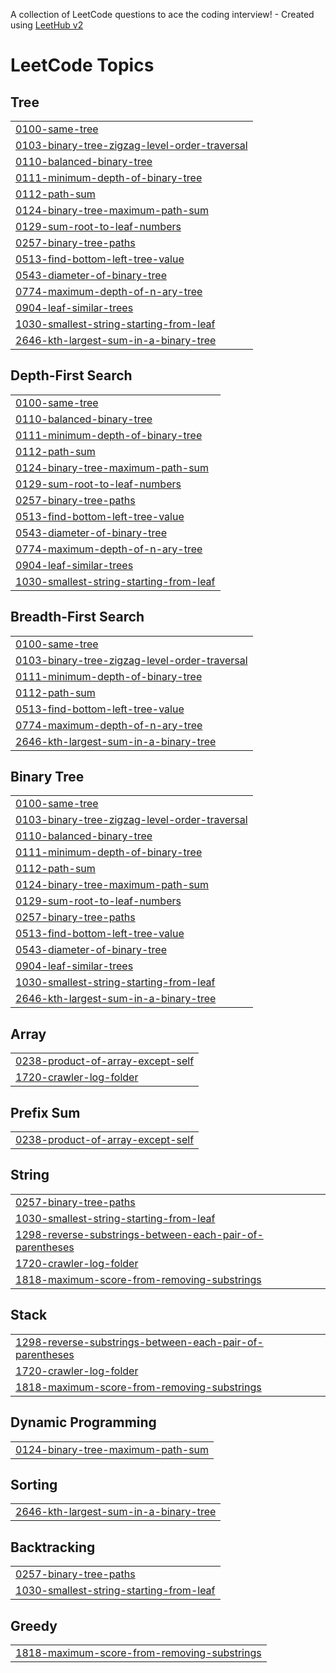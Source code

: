 A collection of LeetCode questions to ace the coding interview! - Created using [LeetHub v2](https://github.com/arunbhardwaj/LeetHub-2.0)
<!---LeetCode Topics Start-->
# LeetCode Topics
## Tree
|  |
| ------- |
| [0100-same-tree](https://github.com/Ash-codes18/Cpp_DSA/tree/master/0100-same-tree) |
| [0103-binary-tree-zigzag-level-order-traversal](https://github.com/Ash-codes18/Cpp_DSA/tree/master/0103-binary-tree-zigzag-level-order-traversal) |
| [0110-balanced-binary-tree](https://github.com/Ash-codes18/Cpp_DSA/tree/master/0110-balanced-binary-tree) |
| [0111-minimum-depth-of-binary-tree](https://github.com/Ash-codes18/Cpp_DSA/tree/master/0111-minimum-depth-of-binary-tree) |
| [0112-path-sum](https://github.com/Ash-codes18/Cpp_DSA/tree/master/0112-path-sum) |
| [0124-binary-tree-maximum-path-sum](https://github.com/Ash-codes18/Cpp_DSA/tree/master/0124-binary-tree-maximum-path-sum) |
| [0129-sum-root-to-leaf-numbers](https://github.com/Ash-codes18/Cpp_DSA/tree/master/0129-sum-root-to-leaf-numbers) |
| [0257-binary-tree-paths](https://github.com/Ash-codes18/Cpp_DSA/tree/master/0257-binary-tree-paths) |
| [0513-find-bottom-left-tree-value](https://github.com/Ash-codes18/Cpp_DSA/tree/master/0513-find-bottom-left-tree-value) |
| [0543-diameter-of-binary-tree](https://github.com/Ash-codes18/Cpp_DSA/tree/master/0543-diameter-of-binary-tree) |
| [0774-maximum-depth-of-n-ary-tree](https://github.com/Ash-codes18/Cpp_DSA/tree/master/0774-maximum-depth-of-n-ary-tree) |
| [0904-leaf-similar-trees](https://github.com/Ash-codes18/Cpp_DSA/tree/master/0904-leaf-similar-trees) |
| [1030-smallest-string-starting-from-leaf](https://github.com/Ash-codes18/Cpp_DSA/tree/master/1030-smallest-string-starting-from-leaf) |
| [2646-kth-largest-sum-in-a-binary-tree](https://github.com/Ash-codes18/Cpp_DSA/tree/master/2646-kth-largest-sum-in-a-binary-tree) |
## Depth-First Search
|  |
| ------- |
| [0100-same-tree](https://github.com/Ash-codes18/Cpp_DSA/tree/master/0100-same-tree) |
| [0110-balanced-binary-tree](https://github.com/Ash-codes18/Cpp_DSA/tree/master/0110-balanced-binary-tree) |
| [0111-minimum-depth-of-binary-tree](https://github.com/Ash-codes18/Cpp_DSA/tree/master/0111-minimum-depth-of-binary-tree) |
| [0112-path-sum](https://github.com/Ash-codes18/Cpp_DSA/tree/master/0112-path-sum) |
| [0124-binary-tree-maximum-path-sum](https://github.com/Ash-codes18/Cpp_DSA/tree/master/0124-binary-tree-maximum-path-sum) |
| [0129-sum-root-to-leaf-numbers](https://github.com/Ash-codes18/Cpp_DSA/tree/master/0129-sum-root-to-leaf-numbers) |
| [0257-binary-tree-paths](https://github.com/Ash-codes18/Cpp_DSA/tree/master/0257-binary-tree-paths) |
| [0513-find-bottom-left-tree-value](https://github.com/Ash-codes18/Cpp_DSA/tree/master/0513-find-bottom-left-tree-value) |
| [0543-diameter-of-binary-tree](https://github.com/Ash-codes18/Cpp_DSA/tree/master/0543-diameter-of-binary-tree) |
| [0774-maximum-depth-of-n-ary-tree](https://github.com/Ash-codes18/Cpp_DSA/tree/master/0774-maximum-depth-of-n-ary-tree) |
| [0904-leaf-similar-trees](https://github.com/Ash-codes18/Cpp_DSA/tree/master/0904-leaf-similar-trees) |
| [1030-smallest-string-starting-from-leaf](https://github.com/Ash-codes18/Cpp_DSA/tree/master/1030-smallest-string-starting-from-leaf) |
## Breadth-First Search
|  |
| ------- |
| [0100-same-tree](https://github.com/Ash-codes18/Cpp_DSA/tree/master/0100-same-tree) |
| [0103-binary-tree-zigzag-level-order-traversal](https://github.com/Ash-codes18/Cpp_DSA/tree/master/0103-binary-tree-zigzag-level-order-traversal) |
| [0111-minimum-depth-of-binary-tree](https://github.com/Ash-codes18/Cpp_DSA/tree/master/0111-minimum-depth-of-binary-tree) |
| [0112-path-sum](https://github.com/Ash-codes18/Cpp_DSA/tree/master/0112-path-sum) |
| [0513-find-bottom-left-tree-value](https://github.com/Ash-codes18/Cpp_DSA/tree/master/0513-find-bottom-left-tree-value) |
| [0774-maximum-depth-of-n-ary-tree](https://github.com/Ash-codes18/Cpp_DSA/tree/master/0774-maximum-depth-of-n-ary-tree) |
| [2646-kth-largest-sum-in-a-binary-tree](https://github.com/Ash-codes18/Cpp_DSA/tree/master/2646-kth-largest-sum-in-a-binary-tree) |
## Binary Tree
|  |
| ------- |
| [0100-same-tree](https://github.com/Ash-codes18/Cpp_DSA/tree/master/0100-same-tree) |
| [0103-binary-tree-zigzag-level-order-traversal](https://github.com/Ash-codes18/Cpp_DSA/tree/master/0103-binary-tree-zigzag-level-order-traversal) |
| [0110-balanced-binary-tree](https://github.com/Ash-codes18/Cpp_DSA/tree/master/0110-balanced-binary-tree) |
| [0111-minimum-depth-of-binary-tree](https://github.com/Ash-codes18/Cpp_DSA/tree/master/0111-minimum-depth-of-binary-tree) |
| [0112-path-sum](https://github.com/Ash-codes18/Cpp_DSA/tree/master/0112-path-sum) |
| [0124-binary-tree-maximum-path-sum](https://github.com/Ash-codes18/Cpp_DSA/tree/master/0124-binary-tree-maximum-path-sum) |
| [0129-sum-root-to-leaf-numbers](https://github.com/Ash-codes18/Cpp_DSA/tree/master/0129-sum-root-to-leaf-numbers) |
| [0257-binary-tree-paths](https://github.com/Ash-codes18/Cpp_DSA/tree/master/0257-binary-tree-paths) |
| [0513-find-bottom-left-tree-value](https://github.com/Ash-codes18/Cpp_DSA/tree/master/0513-find-bottom-left-tree-value) |
| [0543-diameter-of-binary-tree](https://github.com/Ash-codes18/Cpp_DSA/tree/master/0543-diameter-of-binary-tree) |
| [0904-leaf-similar-trees](https://github.com/Ash-codes18/Cpp_DSA/tree/master/0904-leaf-similar-trees) |
| [1030-smallest-string-starting-from-leaf](https://github.com/Ash-codes18/Cpp_DSA/tree/master/1030-smallest-string-starting-from-leaf) |
| [2646-kth-largest-sum-in-a-binary-tree](https://github.com/Ash-codes18/Cpp_DSA/tree/master/2646-kth-largest-sum-in-a-binary-tree) |
## Array
|  |
| ------- |
| [0238-product-of-array-except-self](https://github.com/Ash-codes18/Cpp_DSA/tree/master/0238-product-of-array-except-self) |
| [1720-crawler-log-folder](https://github.com/Ash-codes18/Cpp_DSA/tree/master/1720-crawler-log-folder) |
## Prefix Sum
|  |
| ------- |
| [0238-product-of-array-except-self](https://github.com/Ash-codes18/Cpp_DSA/tree/master/0238-product-of-array-except-self) |
## String
|  |
| ------- |
| [0257-binary-tree-paths](https://github.com/Ash-codes18/Cpp_DSA/tree/master/0257-binary-tree-paths) |
| [1030-smallest-string-starting-from-leaf](https://github.com/Ash-codes18/Cpp_DSA/tree/master/1030-smallest-string-starting-from-leaf) |
| [1298-reverse-substrings-between-each-pair-of-parentheses](https://github.com/Ash-codes18/Cpp_DSA/tree/master/1298-reverse-substrings-between-each-pair-of-parentheses) |
| [1720-crawler-log-folder](https://github.com/Ash-codes18/Cpp_DSA/tree/master/1720-crawler-log-folder) |
| [1818-maximum-score-from-removing-substrings](https://github.com/Ash-codes18/Cpp_DSA/tree/master/1818-maximum-score-from-removing-substrings) |
## Stack
|  |
| ------- |
| [1298-reverse-substrings-between-each-pair-of-parentheses](https://github.com/Ash-codes18/Cpp_DSA/tree/master/1298-reverse-substrings-between-each-pair-of-parentheses) |
| [1720-crawler-log-folder](https://github.com/Ash-codes18/Cpp_DSA/tree/master/1720-crawler-log-folder) |
| [1818-maximum-score-from-removing-substrings](https://github.com/Ash-codes18/Cpp_DSA/tree/master/1818-maximum-score-from-removing-substrings) |
## Dynamic Programming
|  |
| ------- |
| [0124-binary-tree-maximum-path-sum](https://github.com/Ash-codes18/Cpp_DSA/tree/master/0124-binary-tree-maximum-path-sum) |
## Sorting
|  |
| ------- |
| [2646-kth-largest-sum-in-a-binary-tree](https://github.com/Ash-codes18/Cpp_DSA/tree/master/2646-kth-largest-sum-in-a-binary-tree) |
## Backtracking
|  |
| ------- |
| [0257-binary-tree-paths](https://github.com/Ash-codes18/Cpp_DSA/tree/master/0257-binary-tree-paths) |
| [1030-smallest-string-starting-from-leaf](https://github.com/Ash-codes18/Cpp_DSA/tree/master/1030-smallest-string-starting-from-leaf) |
## Greedy
|  |
| ------- |
| [1818-maximum-score-from-removing-substrings](https://github.com/Ash-codes18/Cpp_DSA/tree/master/1818-maximum-score-from-removing-substrings) |
<!---LeetCode Topics End-->